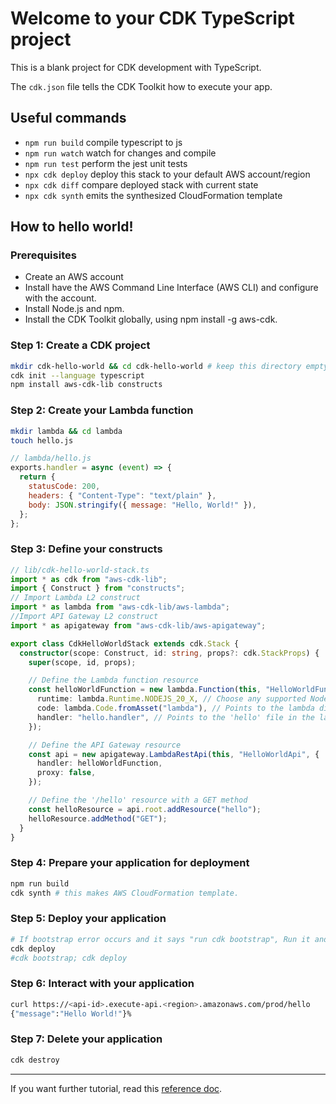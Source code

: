 # Welcome to your CDK TypeScript project

This is a blank project for CDK development with TypeScript.

The `cdk.json` file tells the CDK Toolkit how to execute your app.

## Useful commands

- `npm run build` compile typescript to js
- `npm run watch` watch for changes and compile
- `npm run test` perform the jest unit tests
- `npx cdk deploy` deploy this stack to your default AWS account/region
- `npx cdk diff` compare deployed stack with current state
- `npx cdk synth` emits the synthesized CloudFormation template

## How to hello world!

### Prerequisites

- Create an AWS account
- Install have the AWS Command Line Interface (AWS CLI) and configure with the account.
- Install Node.js and npm.
- Install the CDK Toolkit globally, using npm install -g aws-cdk.

### Step 1: Create a CDK project

```bash
mkdir cdk-hello-world && cd cdk-hello-world # keep this directory empty
cdk init --language typescript
npm install aws-cdk-lib constructs
```

### Step 2: Create your Lambda function

```bash
mkdir lambda && cd lambda
touch hello.js
```

```javascript
// lambda/hello.js
exports.handler = async (event) => {
  return {
    statusCode: 200,
    headers: { "Content-Type": "text/plain" },
    body: JSON.stringify({ message: "Hello, World!" }),
  };
};
```

### Step 3: Define your constructs

```typescript
// lib/cdk-hello-world-stack.ts
import * as cdk from "aws-cdk-lib";
import { Construct } from "constructs";
// Import Lambda L2 construct
import * as lambda from "aws-cdk-lib/aws-lambda";
//Import API Gateway L2 construct
import * as apigateway from "aws-cdk-lib/aws-apigateway";

export class CdkHelloWorldStack extends cdk.Stack {
  constructor(scope: Construct, id: string, props?: cdk.StackProps) {
    super(scope, id, props);

    // Define the Lambda function resource
    const helloWorldFunction = new lambda.Function(this, "HelloWorldFunction", {
      runtime: lambda.Runtime.NODEJS_20_X, // Choose any supported Node.js runtime
      code: lambda.Code.fromAsset("lambda"), // Points to the lambda directory
      handler: "hello.handler", // Points to the 'hello' file in the lambda directory
    });

    // Define the API Gateway resource
    const api = new apigateway.LambdaRestApi(this, "HelloWorldApi", {
      handler: helloWorldFunction,
      proxy: false,
    });

    // Define the '/hello' resource with a GET method
    const helloResource = api.root.addResource("hello");
    helloResource.addMethod("GET");
  }
}
```

### Step 4: Prepare your application for deployment

```bash
npm run build
cdk synth # this makes AWS CloudFormation template.
```

### Step 5: Deploy your application

```bash
# If bootstrap error occurs and it says "run cdk bootstrap", Run it and retry.
cdk deploy
#cdk bootstrap; cdk deploy
```

### Step 6: Interact with your application

```bash
curl https://<api-id>.execute-api.<region>.amazonaws.com/prod/hello
{"message":"Hello World!"}%
```

### Step 7: Delete your application

```bash
cdk destroy
```

---

If you want further tutorial, read this [reference doc](https://docs.aws.amazon.com/cdk/v2/guide/serverless_example.html).
